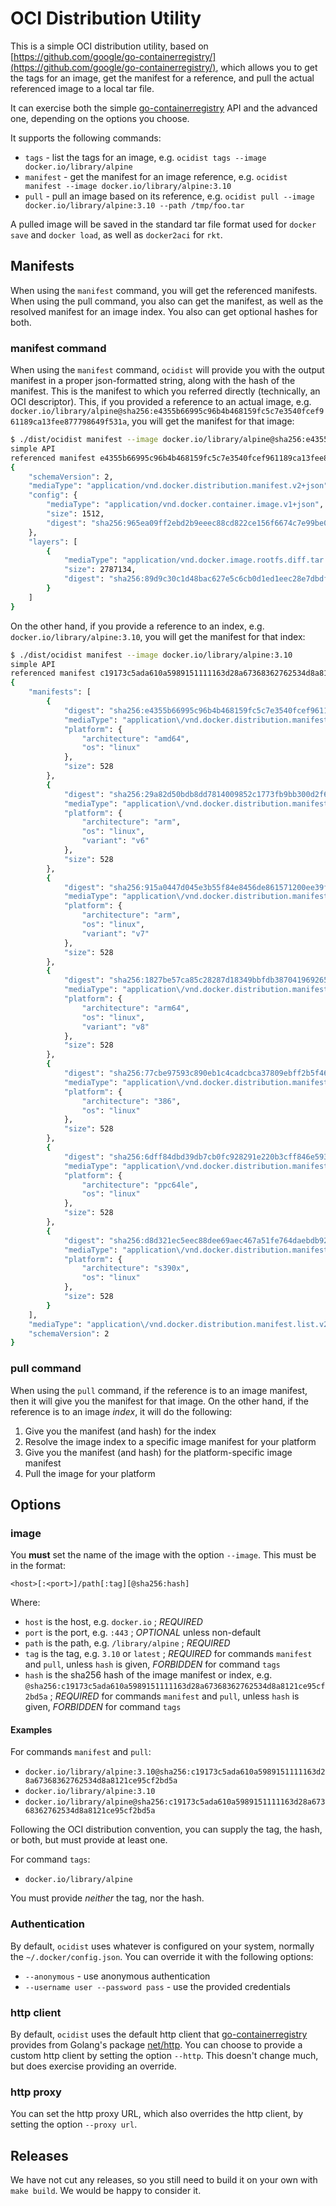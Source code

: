 # OCI Distribution Utility

This is a simple OCI distribution utility, based on [https://github.com/google/go-containerregistry/](https://github.com/google/go-containerregistry/), which allows you to get the tags for an image, get the manifest for a reference, and pull the actual referenced image to a local tar file.

It can exercise both the simple [go-containerregistry](https://github.com/google/go-containerregistry/) API and the advanced one, depending on the options you choose.

It supports the following commands:

* `tags` - list the tags for an image, e.g. `ocidist tags --image docker.io/library/alpine`
* `manifest` - get the manifest for an image reference, e.g. `ocidist manifest --image docker.io/library/alpine:3.10`
* `pull` - pull an image based on its reference, e.g. `ocidist pull --image docker.io/library/alpine:3.10 --path /tmp/foo.tar `

A pulled image will be saved in the standard tar file format used for `docker save` and `docker load`, as well as `docker2aci` for `rkt`.

## Manifests

When using the `manifest` command, you will get the referenced manifests. When using the pull command, you also can get the manifest, as well as the resolved manifest for an image index. You also can get optional hashes for both.

### manifest command

When using the `manifest` command, `ocidist` will provide you with the output manifest in a proper json-formatted string, along with the hash of the manifest. This is the manifest to which you referred directly (technically, an OCI descriptor). This, if you provided a reference to an actual image, e.g. `docker.io/library/alpine@sha256:e4355b66995c96b4b468159fc5c7e3540fcef961189ca13fee877798649f531a`, you will get the manifest for that image:

```sh
$ ./dist/ocidist manifest --image docker.io/library/alpine@sha256:e4355b66995c96b4b468159fc5c7e3540fcef961189ca13fee877798649f531a
simple API
referenced manifest e4355b66995c96b4b468159fc5c7e3540fcef961189ca13fee877798649f531a
{
	"schemaVersion": 2,
	"mediaType": "application/vnd.docker.distribution.manifest.v2+json",
	"config": {
		"mediaType": "application/vnd.docker.container.image.v1+json",
		"size": 1512,
		"digest": "sha256:965ea09ff2ebd2b9eeec88cd822ce156f6674c7e99be082c7efac3c62f3ff652"
	},
	"layers": [
		{
			"mediaType": "application/vnd.docker.image.rootfs.diff.tar.gzip",
			"size": 2787134,
			"digest": "sha256:89d9c30c1d48bac627e5c6cb0d1ed1eec28e7dbdfbcc04712e4c79c0f83faf17"
		}
	]
}
```

On the other hand, if you provide a reference to an index, e.g. `docker.io/library/alpine:3.10`, you will get the manifest for that index:

```sh
$ ./dist/ocidist manifest --image docker.io/library/alpine:3.10
simple API
referenced manifest c19173c5ada610a5989151111163d28a67368362762534d8a8121ce95cf2bd5a
{
	"manifests": [
		{
			"digest": "sha256:e4355b66995c96b4b468159fc5c7e3540fcef961189ca13fee877798649f531a",
			"mediaType": "application\/vnd.docker.distribution.manifest.v2+json",
			"platform": {
				"architecture": "amd64",
				"os": "linux"
			},
			"size": 528
		},
		{
			"digest": "sha256:29a82d50bdb8dd7814009852c1773fb9bb300d2f655bd1cd9e764e7bb1412be3",
			"mediaType": "application\/vnd.docker.distribution.manifest.v2+json",
			"platform": {
				"architecture": "arm",
				"os": "linux",
				"variant": "v6"
			},
			"size": 528
		},
		{
			"digest": "sha256:915a0447d045e3b55f84e8456de861571200ee39f38a0ce70a45f91c29491a21",
			"mediaType": "application\/vnd.docker.distribution.manifest.v2+json",
			"platform": {
				"architecture": "arm",
				"os": "linux",
				"variant": "v7"
			},
			"size": 528
		},
		{
			"digest": "sha256:1827be57ca85c28287d18349bbfdb3870419692656cb67c4cd0f5042f0f63aec",
			"mediaType": "application\/vnd.docker.distribution.manifest.v2+json",
			"platform": {
				"architecture": "arm64",
				"os": "linux",
				"variant": "v8"
			},
			"size": 528
		},
		{
			"digest": "sha256:77cbe97593c890eb1c4cadcbca37809ebff2b5f46a036666866c99f08a708967",
			"mediaType": "application\/vnd.docker.distribution.manifest.v2+json",
			"platform": {
				"architecture": "386",
				"os": "linux"
			},
			"size": 528
		},
		{
			"digest": "sha256:6dff84dbd39db7cb0fc928291e220b3cff846e59334fd66f27ace0bcfd471b75",
			"mediaType": "application\/vnd.docker.distribution.manifest.v2+json",
			"platform": {
				"architecture": "ppc64le",
				"os": "linux"
			},
			"size": 528
		},
		{
			"digest": "sha256:d8d321ec5eec88dee69aec467a51fe764daebdb92ecff0d1debd09840cbd86c6",
			"mediaType": "application\/vnd.docker.distribution.manifest.v2+json",
			"platform": {
				"architecture": "s390x",
				"os": "linux"
			},
			"size": 528
		}
	],
	"mediaType": "application\/vnd.docker.distribution.manifest.list.v2+json",
	"schemaVersion": 2
}
```

### pull command

When using the `pull` command, if the reference is to an image manifest, then it will give you the manifest for that image. On the other hand, if the reference is to an image _index_, it will do the following:

1. Give you the manifest (and hash) for the index
1. Resolve the image index to a specific image manifest for your platform
1. Give you the manifest (and hash) for the platform-specific image manifest
1. Pull the image for your platform

## Options

### image

You **must** set the name of the image with the option `--image`. This must be in the format:

```
<host>[:<port>]/path[:tag][@sha256:hash]
```

Where:

* `host` is the host, e.g. `docker.io` ; _REQUIRED_
* `port` is the port, e.g. `:443` ; _OPTIONAL_ unless non-default
* `path` is the path, e.g. `/library/alpine` ; _REQUIRED_
* `tag` is the tag, e.g. `3.10` or `latest` ; _REQUIRED_ for commands `manifest` and `pull`, unless `hash` is given, _FORBIDDEN_ for command `tags`
* `hash` is the sha256 hash of the image manifest or index, e.g. `@sha256:c19173c5ada610a5989151111163d28a67368362762534d8a8121ce95cf2bd5a` ; _REQUIRED_ for commands `manifest` and `pull`, unless `hash` is given, _FORBIDDEN_ for command `tags`

#### Examples

For commands `manifest` and `pull`:

* `docker.io/library/alpine:3.10@sha256:c19173c5ada610a5989151111163d28a67368362762534d8a8121ce95cf2bd5a`
* `docker.io/library/alpine:3.10`
* `docker.io/library/alpine@sha256:c19173c5ada610a5989151111163d28a67368362762534d8a8121ce95cf2bd5a`

Following the OCI distribution convention, you can supply the tag, the hash, or both, but must provide at least one.

For command `tags`:

* `docker.io/library/alpine`

You must provide _neither_ the tag, nor the hash.

### Authentication

By default, `ocidist` uses whatever is configured on your system, normally the `~/.docker/config.json`. You can override it with the following options:

* `--anonymous` - use anonymous authentication
* `--username user --password pass` - use the provided credentials

### http client

By default, `ocidist` uses the default http client that [go-containerregistry](https://github.com/google/go-containerregistry/) provides from Golang's package [net/http](https://golang.org/pkg/net/http/). You can choose to provide a custom http client by setting the option `--http`. This doesn't change much, but does exercise providing an override.

### http proxy

You can set the http proxy URL, which also overrides the http client, by setting the option `--proxy url`.

## Releases

We have not cut any releases, so you still need to build it on your own with `make build`. We would be happy to consider it.
